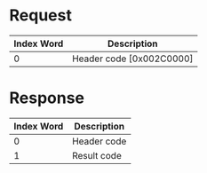 # Request

| Index Word | Description                |
|------------|----------------------------|
| 0          | Header code \[0x002C0000\] |

# Response

| Index Word | Description |
|------------|-------------|
| 0          | Header code |
| 1          | Result code |